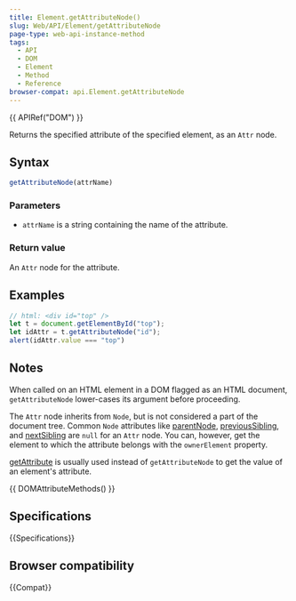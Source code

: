 ```yaml
---
title: Element.getAttributeNode()
slug: Web/API/Element/getAttributeNode
page-type: web-api-instance-method
tags:
  - API
  - DOM
  - Element
  - Method
  - Reference
browser-compat: api.Element.getAttributeNode
---
```


{{ APIRef("DOM") }}

Returns the specified attribute of the specified element, as an `Attr` node.

## Syntax

```js
getAttributeNode(attrName)
```

### Parameters

- `attrName` is a string containing the name of the attribute.

### Return value

An `Attr` node for the attribute.

## Examples

```js
// html: <div id="top" />
let t = document.getElementById("top");
let idAttr = t.getAttributeNode("id");
alert(idAttr.value === "top")
```

## Notes

When called on an HTML element in a DOM flagged as an HTML document, `getAttributeNode` lower-cases its argument before proceeding.

The `Attr` node inherits from `Node`, but is not considered a part of the document tree. Common `Node` attributes like [parentNode](/en-US/docs/Web/API/Node/parentNode), [previousSibling](/en-US/docs/Web/API/Node/previousSibling), and [nextSibling](/en-US/docs/Web/API/Node/nextSibling) are `null` for an `Attr` node. You can, however, get the element to which the attribute belongs with the `ownerElement` property.

[getAttribute](/en-US/docs/Web/API/Element/getAttribute) is usually used instead of `getAttributeNode` to get the value of an element's attribute.

{{ DOMAttributeMethods() }}

## Specifications

{{Specifications}}

## Browser compatibility

{{Compat}}
